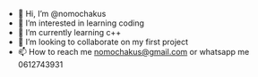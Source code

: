 - 👋 Hi, I’m @nomochakus
- 👀 I’m interested in learning coding 
- 🌱 I’m currently learning c++
- 💞️ I’m looking to collaborate on my first project 
- 📫 How to reach me nomochakus@gmail.com or whatsapp me 0612743931 

<!---
nomochakus/nomochakus is a ✨ special ✨ repository because its `README.md` (this file) appears on your GitHub profile.
You can click the Preview link to take a look at your changes.
--->
